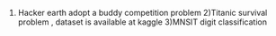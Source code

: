 1) Hacker earth adopt a buddy competition problem
2)Titanic survival problem , dataset is available at kaggle
3)MNSIT digit classification 
